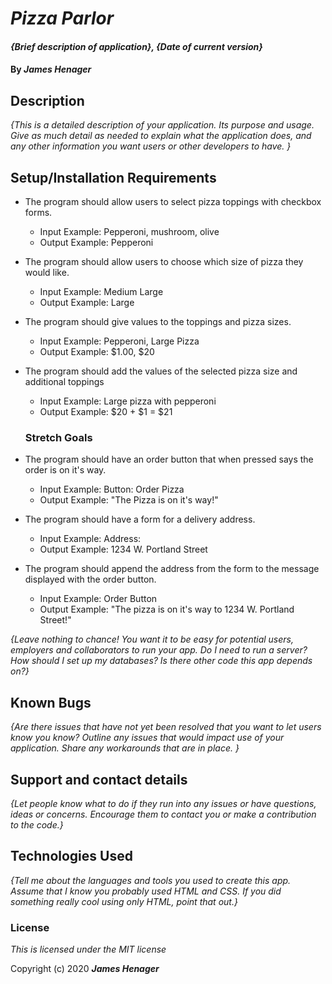 # _Pizza Parlor_

#### _{Brief description of application}, {Date of current version}_

#### By _**James Henager**_

## Description

_{This is a detailed description of your application. Its purpose and usage.  Give as much detail as needed to explain what the application does, and any other information you want users or other developers to have. }_

## Setup/Installation Requirements

* The program should allow users to select pizza toppings with checkbox forms.
    - Input Example: Pepperoni, mushroom, olive
    - Output Example: Pepperoni

* The program should allow users to choose which size of pizza they would like.
    - Input Example: Medium Large
    - Output Example: Large

* The program should give values to the toppings and pizza sizes.
    - Input Example: Pepperoni, Large Pizza
    - Output Example: $1.00, $20

* The program should add the values of the selected pizza size and additional toppings
    - Input Example: Large pizza with pepperoni
    - Output Example: $20 + $1 = $21

    ### Stretch Goals

* The program should have an order button that when pressed says the order is on it's way.
    - Input Example: Button: Order Pizza
    - Output Example: "The Pizza is on it's way!"

* The program should have a form for a delivery address.
    - Input Example: Address:
    - Output Example: 1234 W. Portland Street

* The program should append the address from the form to the message displayed with the order button.
    - Input Example: Order Button
    - Output Example: "The pizza is on it's way to 1234 W. Portland Street!"








_{Leave nothing to chance! You want it to be easy for potential users, employers and collaborators to run your app. Do I need to run a server? How should I set up my databases? Is there other code this app depends on?}_

## Known Bugs

_{Are there issues that have not yet been resolved that you want to let users know you know?  Outline any issues that would impact use of your application.  Share any workarounds that are in place. }_

## Support and contact details

_{Let people know what to do if they run into any issues or have questions, ideas or concerns.  Encourage them to contact you or make a contribution to the code.}_

## Technologies Used

_{Tell me about the languages and tools you used to create this app. Assume that I know you probably used HTML and CSS. If you did something really cool using only HTML, point that out.}_

### License

*This is licensed under the MIT license*

Copyright (c) 2020 **_James Henager_**